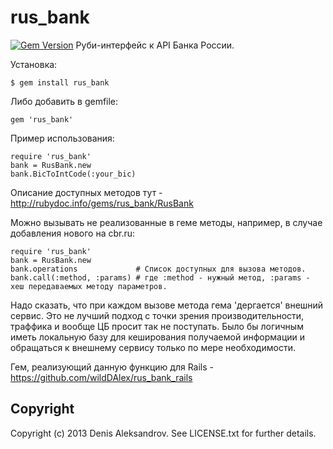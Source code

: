 # rus_bank

[![Gem Version](https://badge.fury.io/rb/rus_bank.png)](http://badge.fury.io/rb/rus_bank)
Руби-интерфейс к API Банка России.

Установка:

    $ gem install rus_bank

Либо добавить в gemfile:

    gem 'rus_bank'

Пример использования:

    require 'rus_bank'
    bank = RusBank.new
    bank.BicToIntCode(:your_bic)

Описание доступных методов тут - http://rubydoc.info/gems/rus_bank/RusBank

Можно вызывать не реализованные в геме методы, например, в случае добавления нового на cbr.ru:

    require 'rus_bank'
    bank = RusBank.new
    bank.operations             # Список доступных для вызова методов.
    bank.call(:method, :params) # где :method - нужный метод, :params - хеш передаваемых методу параметров.

Надо сказать, что при каждом вызове метода гема 'дергается' внешний сервис. Это не лучший подход с точки зрения производительности,
траффика и вообще ЦБ просит так не поступать. Было бы логичным иметь локальную базу для кеширования получаемой информации и
обращаться к внешнему сервису только по мере необходимости.

Гем, реализующий данную функцию для Rails - https://github.com/wildDAlex/rus_bank_rails


## Copyright

Copyright (c) 2013 Denis Aleksandrov. See LICENSE.txt for
further details.

